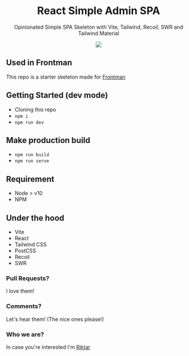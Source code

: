 <div align="center">
  
# React Simple Admin SPA

Opinionated Simple SPA Skeleton with Vite, Tailwind, Recoil, SWR and Tailwind Material

<a href='https://github.com/riktar/frontman-admin-spa/generate'><img src='https://img.shields.io/badge/-Using this repo as Template-informational?style=for-the-badge&color=2867B2' /></a>

</div>

## Used in Frontman

This repo is a starter skeleton made for <a href="https://github.com/riktar/frontman">Frontman</a>

## Getting Started (dev mode)

- Cloning this repo
- `npm i`
- `npm run dev`

## Make production build

- `npm run build`
- `npm run serve`

## Requirement

- Node > v10
- NPM

## Under the hood

- Vite
- React
- Tailwind CSS
- PostCSS
- Recoil
- SWR

### Pull Requests?

I love them!

### Comments?

Let's hear them! (The nice ones please!)

### Who we are?

In case you're interested I'm <a href='https://github.com/riktar'>Riktar</a>
